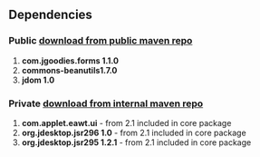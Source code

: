 ## Dependencies ##

### Public  [download from public maven repo](http://www.mvnrepository.com/) ###
  1. **com.jgoodies.forms 1.1.0**
  1. **commons-beanutils1.7.0**
  1. **jdom 1.0**

### Private [download from internal maven repo](http://code.google.com/p/swixml2/source/browse/#svn/trunk/mavenrepo) ###

  1. **com.applet.eawt.ui** - from 2.1 included in core package
  1. **org.jdesktop.jsr296 1.0** - from 2.1 included in core package
  1. **org.jdesktop.jsr295 1.2.1** - from 2.1 included in core package